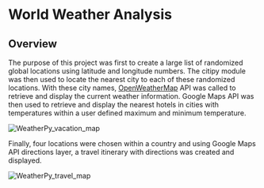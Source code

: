 # World Weather Analysis
 
## Overview
The purpose of this project was first to create a large list of randomized global locations using latitude and longitude numbers. The citipy module was then used to locate the nearest city to each of these randomized locations. With these city names, [OpenWeatherMap](https://openweathermap.org/) API was called to retrieve and display the current weather information. Google Maps API was then used to retrieve and display the nearest hotels in cities with temperatures within a user defined maximum and minimum temperature.

![WeatherPy_vacation_map](https://user-images.githubusercontent.com/111290810/192353775-f1131055-8a8e-4b53-bd30-32cb00619022.png)

Finally, four locations were chosen within a country and using Google Maps API directions layer, a travel itinerary with directions was created and displayed.

![WeatherPy_travel_map](https://user-images.githubusercontent.com/111290810/192354188-78566372-9fc8-4fc9-98b4-1ee6b3e3e471.PNG)
